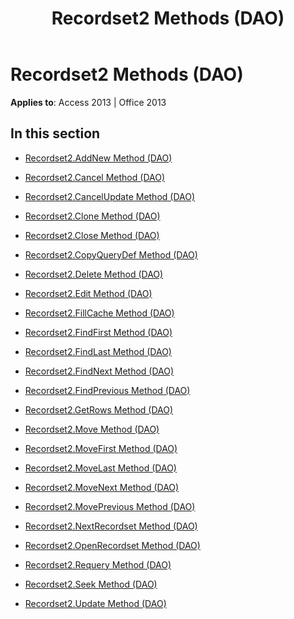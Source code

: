 ﻿---
title: Recordset2 Methods (DAO)
TOCTitle: Methods
ms:assetid: 58d1d78a-3e00-456a-970c-87c61bd05faa
ms:mtpsurl: https://msdn.microsoft.com/en-us/library/Dn124920(v=office.15)
ms:contentKeyID: 52072540
ms.date: 09/18/2015
mtps_version: v=office.15
---

# Recordset2 Methods (DAO)


**Applies to**: Access 2013 | Office 2013

## In this section

  - [Recordset2.AddNew Method (DAO)](recordset2-addnew-method-dao.md)

  - [Recordset2.Cancel Method (DAO)](recordset2-cancel-method-dao.md)

  - [Recordset2.CancelUpdate Method (DAO)](recordset2-cancelupdate-method-dao.md)

  - [Recordset2.Clone Method (DAO)](recordset2-clone-method-dao.md)

  - [Recordset2.Close Method (DAO)](recordset2-close-method-dao.md)

  - [Recordset2.CopyQueryDef Method (DAO)](recordset2-copyquerydef-method-dao.md)

  - [Recordset2.Delete Method (DAO)](recordset2-delete-method-dao.md)

  - [Recordset2.Edit Method (DAO)](recordset2-edit-method-dao.md)

  - [Recordset2.FillCache Method (DAO)](recordset2-fillcache-method-dao.md)

  - [Recordset2.FindFirst Method (DAO)](recordset2-findfirst-method-dao.md)

  - [Recordset2.FindLast Method (DAO)](recordset2-findlast-method-dao.md)

  - [Recordset2.FindNext Method (DAO)](recordset2-findnext-method-dao.md)

  - [Recordset2.FindPrevious Method (DAO)](recordset2-findprevious-method-dao.md)

  - [Recordset2.GetRows Method (DAO)](recordset2-getrows-method-dao.md)

  - [Recordset2.Move Method (DAO)](recordset2-move-method-dao.md)

  - [Recordset2.MoveFirst Method (DAO)](recordset2-movefirst-method-dao.md)

  - [Recordset2.MoveLast Method (DAO)](recordset2-movelast-method-dao.md)

  - [Recordset2.MoveNext Method (DAO)](recordset2-movenext-method-dao.md)

  - [Recordset2.MovePrevious Method (DAO)](recordset2-moveprevious-method-dao.md)

  - [Recordset2.NextRecordset Method (DAO)](recordset2-nextrecordset-method-dao.md)

  - [Recordset2.OpenRecordset Method (DAO)](recordset2-openrecordset-method-dao.md)

  - [Recordset2.Requery Method (DAO)](recordset2-requery-method-dao.md)

  - [Recordset2.Seek Method (DAO)](recordset2-seek-method-dao.md)

  - [Recordset2.Update Method (DAO)](recordset2-update-method-dao.md)

